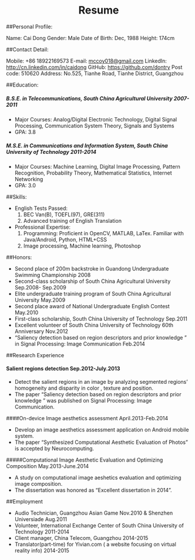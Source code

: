 <center><h1>Resume</h1></center>

##Personal Profile:

Name: Cai Dong              Gender: Male
Date of Birth: Dec, 1988    Height: 174cm
<!-- ![potrait](https://raw.githubusercontent.com/dontry/CV/master/portrait2.jpg)
 -->
##Contact Detail:

Mobile: +86 18922169573
E-mail: mccoy018@gmail.com
LinkedIn: http://cn.linkedin.com/in/caidong
GitHub: https://github.com/dontry
Post code: 510620
Address: No.525, Tianhe Road, Tianhe District, Guangzhou

##Education:
#####  B.S.E. in Telecommunications, South China Agricultural University 2007-2011  
+    Major Courses: Analog/Digital Electronic Technology, Digital Signal Processing, Communication System Theory, Signals and Systems
+    GPA: 3.8

#####   M.S.E. in Communications and Information System, South China University of Technology   2011-2014    
+    Major Courses: Machine Learning, Digital Image Processing, Pattern Recognition, Probability Theory, Mathematical Statistics, Internet Networking
+    GPA: 3.0

##Skills:
+   English Tests Passed: 
    1. BEC Van(B), TOEFL(97), GRE(311)
    2. Advanced training of English Translation 
+   Professional Expertise:
    1. Programming: Proficient in OpenCV, MATLAB, LaTex. Familiar with Java/Android, Python, HTML+CSS
    2. Image processing, Machine learning, Photoshop 

##Honors:
+   Second place of 200m backstroke in Guandong Undergraduate Swimming Championship 2008
+   Second-class scholarship of South China Agricultural University Sep.2008- Sep.2009
+   Elite undergraduate training program of South China Agricultural University May.2009
+   Second place award of National Undergraduate English Contest May.2010
+   First-class scholarship, South China University of Technology Sep.2011
+   Excellent volunteer of South China University of Technology 60th Anniversary Nov.2012
+   “Saliency detection based on region descriptors and prior knowledge ” in Signal Processing: Image Communication Feb.2014


##Research Experience
#### Salient regions detection Sep.2012-July.2013
+   Detect the salient regions in an image by analyzing segmented regions’ homogeneity and disparity in color , texture and position. 
+   The paper “Saliency detection based on region descriptors and prior knowledge ” was published on Signal Processing: Image Communication.

####On-device Image aesthetics assessment April.2013-Feb.2014
+   Develop an image aesthetics assessment application on Android mobile system.
+   The paper “Synthesized Computational Aesthetic Evaluation of Photos” is accepted by Neurocomputing.  

#####Computational Image Aesthetic Evaluation and Optimizing Composition May.2013-June.2014
+   A study on computational image aeshetics evaluation and optimizing image composition. 
+   The dissertation was honored as “Excellent dissertation in 2014”. 

##Employment
+   Audio Technician, Guangzhou Asian Game Nov.2010 & Shenzhen Universiade Aug.2011 
+   Volunteer, International Exchange Center of South China University of Technology 2011-2014  
+   Client manager, China Telecom, Guangzhou 2014-2015
+   Translator(part-time) for Yivian.com ( a website focusing on virtual reality info) 2014-2015



